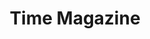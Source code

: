 ---
collection_archive: true
collection_awards: []
collection_category:
  - Kids
  - Science
  - Editorial
  - Reportage
  - Color
collection_content: >-
  For this project I visited the Arizona “March for Medical Freedoms.” Medical
  freedom and medical choice is how the anti-vaxxers are referring to themselves
  to better frame public opinion and perception. The event was lead by state and
  federal lawmakers, Robert F Kennedy JR as the key note speaker, and local
  mothers with anecdotal stories of child tragedies of being vaccine injured.
  One woman pulled me aside and pleaded that I cover the real story, stories of
  children being kidnapped and held hostage jointly by law enforcement and
  medical officials.


  On May 18th marches and rallies were held across the country in response to
  state and federal lawmakers moving to make immunization mandatory by law in
  the wake of the recent measles outbreak.


  Article by Jeffrey Kluger and assigned by Katherine Pomerantz.
collection_cover: https://d1sf55qlb7p6hz.cloudfront.net/antivaxx-5.jpg
collection_cover_mobile: https://d1sf55qlb7p6hz.cloudfront.net/verticalcovers-23.jpg
collection_description: >-
  On May 18th marches and rallies were held across the country in response to
  state and federal lawmakers moving to make immunization mandatory by law in
  the wake of the recent measles outbreak.
collection_exhibition: []
collection_filter:
  - Commissioned + Stock
collection_hidden: false
collection_meta: The Vaccine Battlegrounds
collection_press: []
collection_preview:
  - https://d1sf55qlb7p6hz.cloudfront.net/antivaxx_covers-3.jpg
  - https://d1sf55qlb7p6hz.cloudfront.net/antivaxx_covers-2.jpg
  - https://d1sf55qlb7p6hz.cloudfront.net/antivaxx_covers-1.jpg
  - https://d1sf55qlb7p6hz.cloudfront.net/antivaxx_covers-4.jpg
cover_image: https://d1sf55qlb7p6hz.cloudfront.net/social-34.jpg
date:  
logo: 
navigation_theme: white
px_extra: true
slug: time-magazine-ii
theme_color: "#4DC4D1"
theme_color_all_works: 25CBDD"
title: Time Magazine
collection_blocks:
  - _bookshop_name: collections/media-row-start
    row_alignment: between
  - _bookshop_name: collections/media-element 
    color: "#F9DDB8"
    image: https://d1sf55qlb7p6hz.cloudfront.net/antivaxx-2.jpg
    margin_left: 20
    margin_y: 100
    width: 60
  - _bookshop_name: collections/media-row
    row_alignment: between
  - _bookshop_name: collections/media-element 
    color: "#C6D7E9"
    image:  https://d1sf55qlb7p6hz.cloudfront.net/antivaxx-3.jpg
    margin_left: 20
    margin_right: 0
    margin_y: 500
    width: 25
  - _bookshop_name: collections/media-element 
    color: "#EE8585"
    image:  https://d1sf55qlb7p6hz.cloudfront.net/antivaxx-4.jpg
    margin_left: 0
    margin_right: 5
    margin_y: 100
    width: 33
  - _bookshop_name: collections/media-row
    row_alignment: between
  - _bookshop_name: collections/media-element 
    color: "#5CC5CF"
    image:  https://d1sf55qlb7p6hz.cloudfront.net/antivaxx-5.jpg
    margin_left: 30
    margin_right: 0
    margin_y: 100
    width: 60
  - _bookshop_name: collections/media-row
    row_alignment: between
  - _bookshop_name: collections/media-element 
    color: "#FEDFCD"
    image:  https://d1sf55qlb7p6hz.cloudfront.net/antivaxx-7.jpg
    margin_left: 25
    margin_right: 0
    margin_y: 600
    width: 20
  - _bookshop_name: collections/media-element 
    color: "#FCE692"
    image:  https://d1sf55qlb7p6hz.cloudfront.net/antivaxx-6.jpg
    margin_left: 0
    margin_right: 0
    margin_y: 100
    width: 45
  - _bookshop_name: collections/media-row
    row_alignment: between
  - _bookshop_name: collections/media-element 
    color: "#AEC7DE"
    image:  https://d1sf55qlb7p6hz.cloudfront.net/antivaxx-8.jpg
    margin_left: 5
    margin_right: 0
    margin_y: 200
    width: 50
  - _bookshop_name: collections/media-row
    row_alignment: between
  - _bookshop_name: collections/media-element 
    color: "#FCC9C1"
    image:  https://d1sf55qlb7p6hz.cloudfront.net/antivaxx-9.jpg
    margin_left: 10
    margin_y: 200
    width: 33
  - _bookshop_name: collections/media-element 
    color: "#E9CEBF"
    image:  https://d1sf55qlb7p6hz.cloudfront.net/antivaxx-10.jpg
    margin_left: 0
    margin_right: 0
    margin_y: 400
    width: 50
  - _bookshop_name: collections/media-row
    row_alignment: between
  - _bookshop_name: collections/media-element 
    color: "#F1F3CF"
    image:  https://d1sf55qlb7p6hz.cloudfront.net/antivaxx-12.jpg
    margin_left: 25
    margin_right: 0
    margin_y: 100
    width: 40
  - _bookshop_name: collections/media-row
    row_alignment: between
  - _bookshop_name: collections/media-element 
    color: "#C2CFDF"
    image:  https://d1sf55qlb7p6hz.cloudfront.net/antivaxx-14.jpg
    margin_left: 15
    margin_right: 0
    margin_y: 100
    width: 25
  - _bookshop_name: collections/media-element 
    color: "#CFE3B4"
    image:  https://d1sf55qlb7p6hz.cloudfront.net/antivaxx-1.jpg
    margin_left: 0
    margin_right: 0
    margin_y: 300
    width: 55
  - _bookshop_name: collections/media-row
    row_alignment: between
  - _bookshop_name: collections/media-element 
    color: "#F8E4B1"
    image:  https://d1sf55qlb7p6hz.cloudfront.net/antivaxx-16.jpg
    margin_left: 15
    margin_y: 100
    width: 75
  - _bookshop_name: collections/media-row-end
---